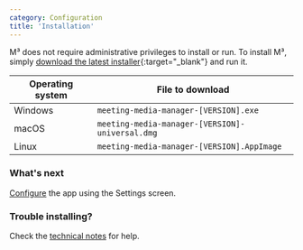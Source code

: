 ```yaml
---
category: Configuration
title: 'Installation'
---
```


M³ does not require administrative privileges to install or run. To install M³, simply [download the latest installer](https://github.com/sircharlo/meeting-media-manager/releases/latest){:target="_blank"} and run it.

| Operating system | File to download                                |
| ---------------- | ----------------------------------------------- |
| Windows          | `meeting-media-manager-[VERSION].exe`           |
| macOS            | `meeting-media-manager-[VERSION]-universal.dmg` |
| Linux            | `meeting-media-manager-[VERSION].AppImage`      |

### What's next

[Configure](#/configuration) the app using the Settings screen.

### Trouble installing?

Check the [technical notes](#/usage-notes) for help.
